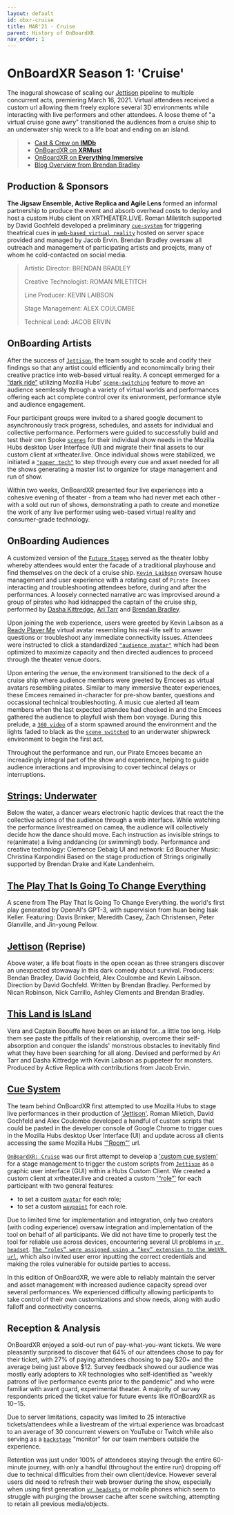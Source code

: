 ```yaml
---
layout: default
id: obxr-cruise
title: MAR'21 - Cruise
parent: History of OnBoardXR
nav_order: 1
---
```


# OnBoardXR Season 1: 'Cruise'
The inagural showcase of scaling our [Jettison](./jettison.md) pipeline to multiple concurrent acts, premiering March 16, 2021. Virtual attendees received a custom url allowing them freely explore several 3D environments while interacting with live performers and other attendees. A loose theme of "a virtual cruise gone awry" transitioned the audiences from a cruise ship to an underwater ship wreck to a life boat and ending on an island. 

> - [Cast & Crew on **IMDb**](https://www.imdb.com/title/tt15210492/?ref_=nm_flmg_act_12)
> - [OnBoardXR on **XRMust**](https://www.xrmust.com/xrdatabase/all-experiences/onboardxr/)
> - [OnBoardXR on **Everything Immersive**](https://everythingimmersive.com/events/onboard)
> - [Blog Overview from Brendan Bradley](https://www.brendanabradley.com/futurestages/2021/3/19/a-one-act-festival-in-a-web-browser)

## Production & Sponsors
**The Jigsaw Ensemble, Active Replica and Agile Lens** formed an informal partnership to produce the event and absorb overhead costs to deploy and host a custom Hubs client on XRTHEATER.LIVE. Roman Miletitch supported by David Gochfeld developed a preliminary [`cue-system`](./cue-system.md) for triggering theatrical cues in [`web-based virtual reality`](./glossary-webvr.md) hosted on server space provided and managed by Jacob Ervin. Brendan Bradley oversaw all outreach and management of participating artists and proejcts, many of whom he cold-contacted on social media.
> 
> Artistic Director:
> BRENDAN BRADLEY
> 
> Creative Technologist:
> ROMAN MILETITCH
> 
> Line Producer:
> KEVIN LAIBSON
> 
> Stage Management:
> ALEX COULOMBE
> 
> Technical Lead:
> JACOB ERVIN


## OnBoarding Artists
After the success of [`Jettison`](./jettison.md), the team sought to scale and codify their findings so that any artist could efficiently and economimcally bring their creative practice into web-based virtual reality. A concept emmerged for a [“dark ride”](https://en.wikipedia.org/wiki/Dark_ride) utilizing Mozilla Hubs’ [`scene-switching`](./glossary-scene.md/#scene-switching) feature to move an audience seemlessly through a variety of virtual worlds and performances offering each act complete control over its enivronment, performance style and audience engagement.

Four participant groups were invited to a shared google document to asynchronously track progress, schedules, and assets for individual and collective performance. Performers were guided to successfully build and test their own Spoke [`scenes`](./glossary-scene.md) for their individual show needs in the Mozilla Hubs desktop User Interface (UI) and migrate their final assets to our custom client at xrtheater.live. Once individual shows were stabilized, we initiated a [`"paper tech"`](./cue-system.md#paper-tech) to step through every cue and asset needed for all the shows generating a master list to organize for stage management and run of show. 

Within two weeks, OnBoardXR presented four live experiences into a cohesive evening of theater - from a team who had never met each other - with a sold out run of shows, demonstrating a path to create and monetize the work of any live performer using web-based virtual reality and consumer-grade technology.

## OnBoarding Audiences
A customized version of the [`Future Stages`](./future-stages.md) served as the theater lobby whereby attendees would enter the facade of a traditional playhouse and find themselves on the deck of a cruise ship. [`Kevin Laibson`](./jettison.md) oversaw house management and user experience with a rotating cast of `Pirate Emcees` interacting and troubleshooting attendees before, during and after the performances. A loosely connected narrative arc was improvised around a group of pirates who had kidnapped the captain of the cruise ship, performed by [Dasha Kittredge](./dasha-kittredge.md), [Ari Tarr](./ari-tarr.md) and [Brendan Bradley](./brendan-bradley).

Upon joining the web experience, users were greeted by Kevin Laibson as a [Ready Player Me](https://readyplayer.me) virtual avatar resembling his real-life self to answer questions or troubleshoot any immediate connectivity issues. Attendees were instructed to click a standardized [`"audience avatar"`](./glossary-avatars.md) which had been optimized to maximize capacity and then directed audiences to proceed through the theater venue doors. 

Upon entering the venue, the environment transitioned to the deck of a cruise ship where audience members were greeted by Emcees as virtual avatars resembling pirates. Similar to many immersive theater experiences, these Emcees remained in-character for pre-show banter, questions and occassional technical troubleshooting. A music cue alerted all team members when the last expected attendee had checked in and the Emcees gathered the audience to playfull wish them bon voyage. During this prelude, a [`360 video`](./glossary-360.md) of a storm spawned around the environment and the lights faded to black as the [`scene switched`](./glossary-scene.md/#scene-switching) to an underwater shipwreck environment to begin the first act.

Throughout the performance and run, our Pirate Emcees became an increadingly integral part of the show and experience, helping to guide audience interactions and improvising to cover techincal delays or interruptions. 

## [Strings: Underwater](./unwired-dance.md#Strings)
Below the water, a dancer wears electronic haptic devices that react the the collective actions of the audience through a web interface. While watching the performance livestreamed on camea, the audience will collectively decide how the dance should move. Each instruction as invisible strings to re(animate) a living anddancing (or swimming!) body. Performance and creative technology: Clemence Debaig UI and network: Ed Boucher Music: Christina Karpondini Based on the stage production of Strings originally supported by Brendan Drake and Kate Landenheim. 

## [The Play That Is Going To Change Everything](./spongebob.md)
A scene from The Play That Is Going To Change Everything. the world's first play generated by OpenAI's GPT-3, with supervision from huan being Isak Keller. Featuring: Davis Brinker, Meredith Casey, Zach Christensen, Peter Glanville, and Jin-young Pellow.

## [Jettison](./jettison.md) (Reprise)
Above water, a life boat floats in the open ocean as three strangers discover an unexpected stowaway in this dark comedy about survival. Producers: Bendan Bradley, David Gochfeld, Alex Coulombe and Kevin Laibson. Direction by David Gochfeld. Written by Brendan Bradley. Performed by Nican Robinson, Nick Carrillo, Ashley Clements and Brendan Bradley.

## [This Land is IsLand](./ari-tarr.md)
Vera and Captain Boouffe have been on an island for...a little too long. Help them see paste the pitfalls of their relationship, overcome their self-absorption and conquer the islands' monstrous obstacles to inevitably find what they have been searching for all along. Devised and performed by Ari Tarr and Dasha Kittredge with Kevin Laibson as puppeteer for monsters. Produced by Active Replica with contributions from Jacob Ervin.

## [Cue System](./cue-system.md)
The team behind OnBoardXR first attempted to use Mozilla Hubs to stage live performances in their production of ['Jettison'](./jettison.md). Roman Miletich, David Gochfeld and Alex Coulombe developed a handful of custom scripts that could be pasted in the developer console of Google Chrome to trigger cues in the Mozilla Hubs desktop User Interface (UI) and update across all clients accessing the same Mozilla Hubs ['"Room"'](./glossary-room.md) url.

[`OnBoardXR: Cruise`]() was our first attempt to develop a ['custom cue system'](./cue-system.md) for a stage management to trigger the custom scripts from [`Jettison`](./jettison.md) as a graphic user interface (GUI) within a Hubs Custom Client. We created a custom client at xrtheater.live and created a custom ['“role”'](./glossary-roles.md) for each participant with two general features: 
- to set a custom [`avatar`](./glossary-avatars.md) for each role;
- to set a custom [`waypoint`](./glossary-waypoint.md) for each role. 
 
Due to limited time for implementation and integration, only two creators (with coding experience) oversaw integration and implementation of the tool on behalf of all participants. We did not have time to properly test the tool for reliable use across devices, encountering several UI problems in [`vr headset`](./glossary-hmd.md). [`The “roles” were assigned using a “key” extension to the WebVR url`](./glossary-roles.md), which also invited user error inputting the correct credentials and making the roles vulnerable for outside parties to access.

In this edition of OnBoardXR, we were able to reliably maintain the server and asset management with increased audience capacity spread over several performances. We experienced difficulty allowing participants to take control of their own customizations and show needs, along with audio falloff and connectivity concerns.

## Reception & Analysis
OnBoardXR enjoyed a sold-out run of pay-what-you-want tickets. We were pleasantly surprised to discover that 64% of our attendees chose to pay for their ticket, with 27% of paying attendees choosing to pay $20+ and the average being just above $12. Survey feedback showed our audience was mostly early adopters to XR technologies who self-identified as "weekly patrons of live performance events prior to the pandemic" and who were familiar with avant guard, experimental theater. A majority of survey respondents priced the ticket value for future events like #OnBoardXR as $10-$15.

Due to server limitations, capacity was limited to 25 interactive tickets/attendees while a livestream of the virtual experience was broadcast to an average of 30 concurrent viewers on YouTube or Twitch while also serving as a [`backstage`](./glossary-backstage.md) "monitor" for our team members outside the experience. 

Retention was just under 100% of attendeees staying through the entire 60-minute journey, with only a handful (throughout the entire run) dropping off due to technical difficulties from their own client/device. However several users did need to refresh their web browser during the show, especially when using first generation [`vr headsets`](./glossary-hmd.md) or mobile phones which seem to struggle with purging the browser cache after scene switching, attempting to retain all previous media/objects.

